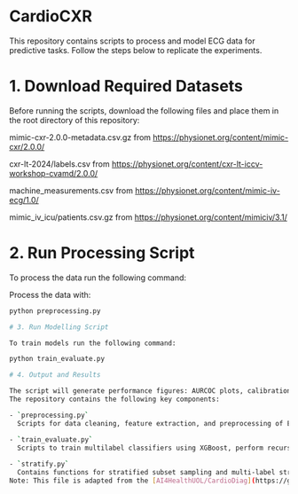 # CardioCXR

This repository contains scripts to process and model ECG data for predictive tasks. Follow the steps below to replicate the experiments.

# 1. Download Required Datasets

Before running the scripts, download the following files and place them in the root directory of this repository:

mimic-cxr-2.0.0-metadata.csv.gz from https://physionet.org/content/mimic-cxr/2.0.0/

cxr-lt-2024/labels.csv from https://physionet.org/content/cxr-lt-iccv-workshop-cvamd/2.0.0/

machine_measurements.csv from https://physionet.org/content/mimic-iv-ecg/1.0/

mimic_iv_icu/patients.csv.gz from https://physionet.org/content/mimiciv/3.1/

# 2. Run Processing Script

To process the data run the following command:

Process the data with:

```bash
python preprocessing.py

# 3. Run Modelling Script

To train models run the following command:

python train_evaluate.py

# 4. Output and Results

The script will generate performance figures: AURCOC plots, calibration curves and net benefit plots as well as Shapley values, which will be saved automatically in the figures/ directory.
The repository contains the following key components:

- `preprocessing.py`  
  Scripts for data cleaning, feature extraction, and preprocessing of ECG-derived features and demographic data as well as stratified spliting across age, gender and target labels and train val test split.

- `train_evaluate.py`  
  Scripts to train multilabel classifiers using XGBoost, perform recursive feature elimination for each label, evaluate model performance (AUROC with bootstrapped confidence intervals), and generate interpretation plots using SHAP.
  
- `stratify.py`  
  Contains functions for stratified subset sampling and multi-label stratification. It is used in the preprocessing pipeline to ensure balanced and representative splits based on combined clinical and demographic labels.
Note: This file is adapted from the [AI4HealthUOL/CardioDiag](https://github.com/AI4HealthUOL/CardioDiag) repository. 
